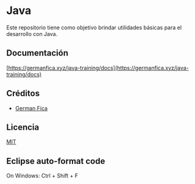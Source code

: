 # Java
Este repositorio tiene como objetivo brindar utilidades básicas para el desarrollo con Java.

## Documentación
[https://germanfica.xyz/java-training/docs](https://germanfica.xyz/java-training/docs)

## Créditos
- [German Fica](https://www.instagram.com/germanfica/)

## Licencia
[MIT](https://opensource.org/licenses/MIT)

## Eclipse auto-format code
On Windows: Ctrl + Shift + F